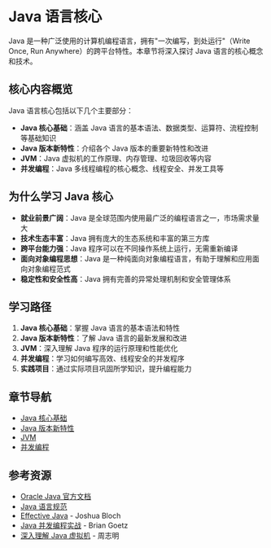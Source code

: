 # Java 语言核心

Java 是一种广泛使用的计算机编程语言，拥有"一次编写，到处运行"（Write Once, Run Anywhere）的跨平台特性。本章节将深入探讨 Java 语言的核心概念和技术。

## 核心内容概览

Java 语言核心包括以下几个主要部分：

- **Java 核心基础**：涵盖 Java 语言的基本语法、数据类型、运算符、流程控制等基础知识
- **Java 版本新特性**：介绍各个 Java 版本的重要新特性和改进
- **JVM**：Java 虚拟机的工作原理、内存管理、垃圾回收等内容
- **并发编程**：Java 多线程编程的核心概念、线程安全、并发工具等

## 为什么学习 Java 核心

- **就业前景广阔**：Java 是全球范围内使用最广泛的编程语言之一，市场需求量大
- **技术生态丰富**：Java 拥有庞大的生态系统和丰富的第三方库
- **跨平台能力强**：Java 程序可以在不同操作系统上运行，无需重新编译
- **面向对象编程思想**：Java 是一种纯面向对象编程语言，有助于理解和应用面向对象编程范式
- **稳定性和安全性高**：Java 拥有完善的异常处理机制和安全管理体系

## 学习路径

1. **Java 核心基础**：掌握 Java 语言的基本语法和特性
2. **Java 版本新特性**：了解 Java 语言的最新发展和改进
3. **JVM**：深入理解 Java 程序的运行原理和性能优化
4. **并发编程**：学习如何编写高效、线程安全的并发程序
5. **实践项目**：通过实际项目巩固所学知识，提升编程能力

## 章节导航

- [Java 核心基础](core.md)
- [Java 版本新特性](java-new-features/)
- [JVM](jvm.md)
- [并发编程](concurrency-programming/)

## 参考资源

- [Oracle Java 官方文档](https://docs.oracle.com/en/java/)
- [Java 语言规范](https://docs.oracle.com/javase/specs/)
- [Effective Java](https://www.oracle.com/java/technologies/effective-java.html) - Joshua Bloch
- [Java 并发编程实战](https://jcip.net/) - Brian Goetz
- [深入理解 Java 虚拟机](https://book.douban.com/subject/34907497/) - 周志明